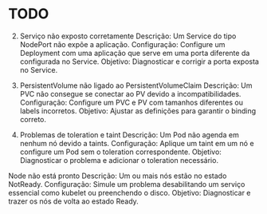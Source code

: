 # TODO

2. Serviço não exposto corretamente
Descrição: Um Service do tipo NodePort não expõe a aplicação.
Configuração:
Configure um Deployment com uma aplicação que serve em uma porta diferente da configurada no Service.
Objetivo: Diagnosticar e corrigir a porta exposta no Service.

4. PersistentVolume não ligado ao PersistentVolumeClaim
Descrição: Um PVC não consegue se conectar ao PV devido a incompatibilidades.
Configuração:
Configure um PVC e PV com tamanhos diferentes ou labels incorretos.
Objetivo: Ajustar as definições para garantir o binding correto.

5. Problemas de toleration e taint
Descrição: Um Pod não agenda em nenhum nó devido a taints.
Configuração:
Aplique um taint em um nó e configure um Pod sem o toleration correspondente.
Objetivo: Diagnosticar o problema e adicionar o toleration necessário.


 Node não está pronto
Descrição: Um ou mais nós estão no estado NotReady.
Configuração:
Simule um problema desabilitando um serviço essencial como kubelet ou preenchendo o disco.
Objetivo: Diagnosticar e trazer os nós de volta ao estado Ready.

